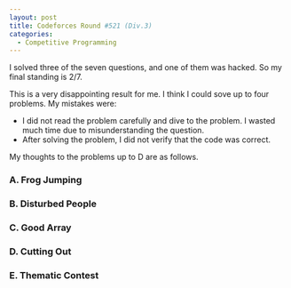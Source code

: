 ```yaml
---
layout: post
title: Codeforces Round #521 (Div.3)
categories:
  - Competitive Programming
---
```


I solved three of the seven questions, and one of them was hacked. So my final standing is 2/7.

This is a very disappointing result for me. I think I could sove up to four problems. My mistakes were:

- I did not read the problem carefully and dive to the problem. I wasted much time due to misunderstanding the question.
- After solving the problem, I did not verify that the code was correct.

My thoughts to the problems up to D are as follows.

### A. Frog Jumping

### B. Disturbed People

### C. Good Array

### D. Cutting Out

### E. Thematic Contest
